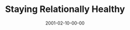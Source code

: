 ---
layout: message
category: message
series: "Millennium Makeover"
title: "Staying Relationally Healthy"
date: 2001-02-10-00-00
message_id: 344
---